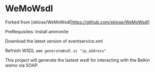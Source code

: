 WeMoWsdl
========

Forked from [sklose/WeMoWsdl|https://github.com/sklose/WeMoWsdl]

PreRequisites:
Install ammonite

Download the latest version of eventservice.xml

Refresh WSDL
`amm generateWsdl.sc "ip_address"`

This project will generate the lastest wsdl for interacting with the Belkin wemo via SOAP.

